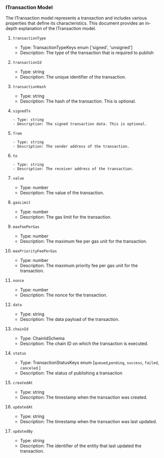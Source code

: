 ### ITransaction Model

The ITransaction model represents a transaction and includes various properties that define its characteristics. This document provides an in-depth explanation of the ITransaction model.

1.  `transactionType`

    - Type: TransactionTypeKeys enum ['signed', 'unsigned']
    - Description: The type of the transaction that is required to publish

2.  `transactionId`

    - Type: string
    - Description: The unique identifier of the transaction.

3.  `transactionHash`

    - Type: string
    - Description: The hash of the transaction. This is optional.

4.  `signedTx`

        - Type: string
        - Description: The signed transaction data. This is optional.

5.  `from`

        - Type: string
        - Description: The sender address of the transaction.

6.  `to`

        - Type: string
        - Description: The receiver address of the transaction.

7.  `value`

    - Type: number
    - Description: The value of the transaction.

8.  `gasLimit`

    - Type: number
    - Description: The gas limit for the transaction.

9.  `maxFeePerGas`

    - Type: number
    - Description: The maximum fee per gas unit for the transaction.

10. `maxPriorityFeePerGas`

    - Type: number
    - Description: The maximum priority fee per gas unit for the transaction.

11. `nonce`

    - Type: number
    - Description: The nonce for the transaction.

12. `data`

    - Type: string
    - Description: The data payload of the transaction.

13. `chainId`

    - Type: ChainIdSchema
    - Description: The chain ID on which the transaction is executed.

14. `status`

    - Type: TransactionStatusKeys enum [`queued`,`pending`, `success`, `failed`, `canceled` ]
    - Description: The status of publishing a transaction

15. `createdAt`

    - Type: string
    - Description: The timestamp when the transaction was created.

16. `updatedAt`

    - Type: string
    - Description: The timestamp when the transaction was last updated.

17. `updatedBy`

    - Type: string
    - Description: The identifier of the entity that last updated the transaction.
